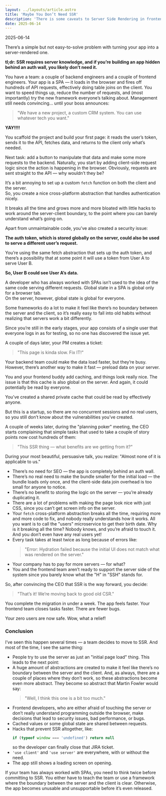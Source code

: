 ```yaml
---
layout: ../layouts/article.astro
title: 'Maybe You Don’t Need SSR'
description: 'There is some caveats to Server Side Rendering in frontend teams. Learn my story now for free!'
date: 2025-06-14
---
```


2025-06-14

There’s a simple but not easy-to-solve problem with turning your app into a server-rendered one.

**tl;dr: SSR requires server knowledge, and if you’re building an app hidden behind an auth wall, you likely don’t need it.**

You have a team: a couple of backend engineers and a couple of frontend engineers. Your app is a SPA — it loads in the browser and fires off hundreds of API requests, effectively doing table joins on the client. You want to speed things up, reduce the number of requests, and (most importantly) try the new framework everyone’s talking about. Management still needs convincing… until your boss announces:

> "We have a new project, a custom CRM system. You can use whatever tech you want."

**YAY!!!!**

You scaffold the project and build your first page: it reads the user’s token, sends it to the API, fetches data, and returns to the client only what’s needed.

Next task: add a button to manipulate that data and make some more requests to the backend. Naturally, you start by adding client-side request logic since the action is happening in the browser. Obviously, requests are sent straight to the API — why wouldn’t they be?

It’s a bit annoying to set up a custom `fetch` function on both the client and the server.  
So, you create a nice cross-platform abstraction that handles authentication nicely.

It breaks all the time and grows more and more bloated with little hacks to work around the server-client boundary, to the point where you can barely understand what’s going on.

Apart from unmaintainable code, you’ve also created a security issue:

**The auth token, which is stored globally on the server, could also be used to serve a different user’s request.**

You’re using the same fetch abstraction that sets up the auth token, and there’s a possibility that at some point it will use a token from User A to serve User B.

**So, User B could see User A’s data.**

A developer who has always worked with SPAs isn’t used to the idea of the same code serving different requests. Global state in a SPA is global only for a browser tab.  
On the server, however, global state is global for everyone.

Some frameworks do a lot to make it feel like there’s no boundary between the server and the client, so it’s really easy to fall into old habits without realizing that servers work a bit differently.

Since you’re still in the early stages, your app consists of a single user that everyone logs in as for testing, so no one has discovered the issue yet.

A couple of days later, your PM creates a ticket:

> "This page is kinda slow. Fix IT!"

Your backend team could make the data load faster, but they’re busy. However, there’s another way to make it fast — preload data on your server.

You and your frontend buddy add caching, and things look really nice. The issue is that this cache is also global on the server. And again, it could potentially be read by everyone.

You’ve created a shared private cache that could be read by effectively anyone.

But this is a startup, so there are no concurrent sessions and no real users, so you still don’t know about the vulnerabilities you’ve created.

A couple of weeks later, during the "planning poker" meeting, the CEO starts complaining that simple tasks that used to take a couple of story points now cost hundreds of them:

> "This SSR thing — what benefits are we getting from it?"

During your most beautiful, persuasive talk, you realize: "Almost none of it is applicable to us."

- There’s no need for SEO — the app is completely behind an auth wall.
- There’s no real need to make the bundle smaller for the initial load — the bundle loads only once, and the client-side data join overhead is too small for anyone to notice.
- There’s no benefit to storing the logic on the server — you’re already duplicating it.
- There are a lot of problems with making the page look nice with just CSS, since you can’t get screen info on the server.
- Your `fetch` cross-platform abstraction breaks all the time, requiring more and more code to fix, and nobody really understands how it works. All you want is to call the "users" microservice to get their birth date. Why is it breaking all the time? Nobody knows, and you’re afraid to touch it. And you don’t even have any real users yet!
- Every task takes at least twice as long because of errors like:
  > "Error: Hydration failed because the initial UI does not match what was rendered on the server."
- Your company has to pay for more servers — for what?
- You and the frontend team aren’t ready to support the server side of the system since you barely know what the "H" in "SSH" stands for.

So, after convincing the CEO that SSR is the way forward, you decide:

> "That’s it! We’re moving back to good old CSR."

You complete the migration in under a week. The app feels faster. Your frontend team closes tasks faster. There are fewer bugs.

Your zero users are now safe. Wow, what a relief!

### Conclusion

I’ve seen this happen several times — a team decides to move to SSR. And most of the time, I see the same thing:

- People try to use the server as just an "initial page load" thing. This leads to the next point:
- A huge amount of abstractions are created to make it feel like there’s no boundary between the server and the client. And, as always, there are a couple of places where they don’t work, so these abstractions become even more abstract. They become so abstract that Martin Fowler would say:
  > "Well, I think this one is a bit too much."
- Frontend developers, who are either afraid of touching the server or don’t really understand programming outside the browser, make decisions that lead to security issues, bad performance, or bugs.
- Cached values or some global state are shared between requests.
- Hacks that prevent SSR altogether, like:
  ```javascript
  if (typeof window === 'undefined') return null
  ```
  so the developer can finally close that JIRA ticket.
- `'use client'` and `'use server'` are everywhere, with or without the need.
- The app still shows a loading screen on opening.

If your team has always worked with SPAs, you need to think twice before committing to SSR. You either have to teach the team or use a framework where the boundary between the server and the client is clear. Otherwise, the app becomes unusable and unsupportable before it’s even released.
